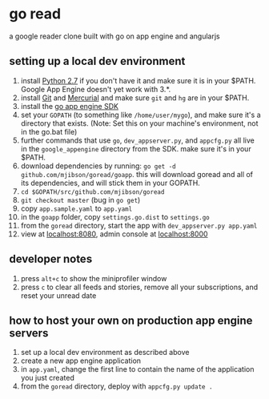 # go read

a google reader clone built with go on app engine and angularjs

## setting up a local dev environment

1. install [Python 2.7](http://www.python.org/download/releases/2.7.5/) if you don't have it and make sure it is in your $PATH. Google App Engine doesn't yet work with 3.*.
1. install [Git](http://gitscm.com/) and [Mercurial](http://mercurial.selenic.com/wiki/Download) and make sure `git` and `hg` are in your $PATH.
1. install the [go app engine SDK](https://developers.google.com/appengine/downloads#Google_App_Engine_SDK_for_Go)
1. set your `GOPATH` (to something like `/home/user/mygo`), and make sure it's a directory that exists. (Note: Set this on your machine's environment, not in the go.bat file)
1. further commands that use `go`, `dev_appserver.py`, and `appcfg.py` all live in the `google_appengine` directory from the SDK. make sure it's in your $PATH.
1. download dependencies by running: `go get -d github.com/mjibson/goread/goapp`. this will download goread and all of its dependencies, and will stick them in your GOPATH.
1. `cd $GOPATH/src/github.com/mjibson/goread`
1. `git checkout master` (bug in `go get`)
1. copy `app.sample.yaml` to `app.yaml`
1. in the `goapp` folder, copy `settings.go.dist` to `settings.go`
1. from the `goread` directory, start the app with `dev_appserver.py app.yaml`
1. view at [localhost:8080](http://localhost:8080), admin console at [localhost:8000](http://localhost:8000)
 
## developer notes

1. press `alt+c` to show the miniprofiler window
1. press `c` to clear all feeds and stories, remove all your subscriptions, and reset your unread date

## how to host your own on production app engine servers

1. set up a local dev environment as described above
1. create a new app engine application
1. in `app.yaml`, change the first line to contain the name of the application you just created
1. from the `goread` directory, deploy with `appcfg.py update .`
